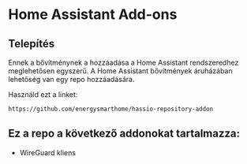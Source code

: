 # Home Assistant Add-ons
## Telepítés

Ennek a bővítménynek a hozzáadása a Home Assistant rendszeredhez meglehetősen egyszerű. A Home Assistant bővítmények áruházában lehetőség van egy repo hozzáadására.

Használd ezt a linket:

```txt
https://github.com/energysmarthome/hassio-repository-addon
```

## Ez a repo a következő addonokat tartalmazza:

- WireGuard kliens